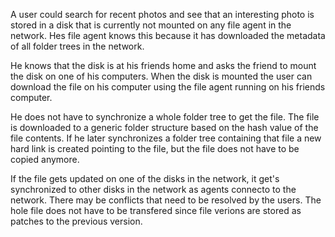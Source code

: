 A user could search for recent photos and see that an interesting photo is stored in a disk that is currently not mounted on any file agent in the network. Hes file agent knows this because it has downloaded the metadata of all folder trees in the network.

He knows that the disk is at his friends home and asks the friend to mount the disk on one of his computers. When the disk is mounted the user can download the file on his computer using the file agent running on his friends computer.

He does not have to synchronize a whole folder tree to get the file. The file is downloaded to a generic folder structure based on the hash value of the file contents. If he later synchronizes a folder tree containing that file a new hard link is created pointing to the file, but the file does not have to be copied anymore.

If the file gets updated on one of the disks in the network, it get's synchronized to other disks in the network as agents connecto to the network. There may be conflicts that need to be resolved by the users. The hole file does not have to be transfered since file verions are stored as patches to the previous version.